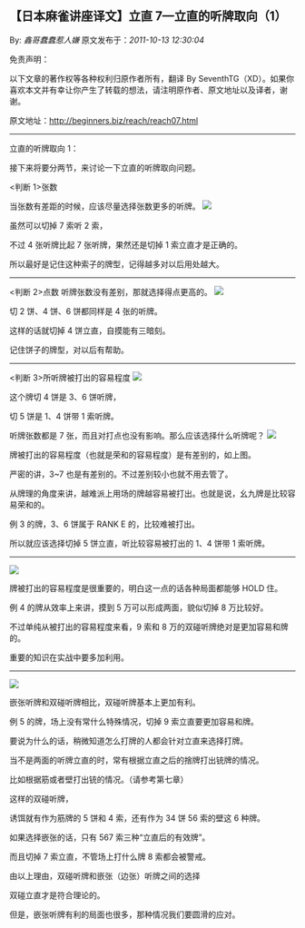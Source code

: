 ## 【日本麻雀讲座译文】立直 7—立直的听牌取向（1）

By: _鑫哥蠢蠢惹人嫌_ 原文发布于：_2011-10-13 12:30:04_

免责声明：

以下文章的著作权等各种权利归原作者所有，翻译 By
SeventhTG（XD）。如果你喜欢本文并有幸让你产生了转载的想法，请注明原作者、原文地址以及译者，谢谢。

原文地址：http://beginners.biz/reach/reach07.html

---

立直的听牌取向 1：

接下来将要分两节，来讨论一下立直的听牌取向问题。

<判断 1>张数

当张数有差距的时候，应该尽量选择张数更多的听牌。
![](http://s8.sinaimg.cn/middle/7f78b76fgaf26c0a3def7&690)

虽然可以切掉 7 索听 2 索，

不过 4 张听牌比起 7 张听牌，果然还是切掉 1 索立直才是正确的。

所以最好是记住这种索子的牌型，记得越多对以后用处越大。

---

<判断 2>点数
听牌张数没有差别，那就选择得点更高的。
![](http://s10.sinaimg.cn/middle/7f78b76fgaf26cec26199&690)

切 2 饼、4 饼、6 饼都同样是 4 张的听牌。

这样的话就切掉 4 饼立直，自摸能有三暗刻。

记住饼子的牌型，对以后有帮助。

---

<判断 3>所听牌被打出的容易程度
![](http://s2.sinaimg.cn/middle/7f78b76fg77ea49154371&690)

这个牌切 4 饼是 3、6 饼听牌，

切 5 饼是 1、4 饼带 1 索听牌。

听牌张数都是 7 张，而且对打点也没有影响。那么应该选择什么听牌呢？
![](http://s16.sinaimg.cn/middle/7f78b76fgaf26e73b4def&690)

牌被打出的容易程度（也就是荣和的容易程度）是有差别的，如上图。

严密的讲，3~7 也是有差别的。不过差别较小也就不用去管了。

从牌理的角度来讲，越难派上用场的牌越容易被打出。也就是说，幺九牌是比较容易荣和的。

例 3 的牌，3、6 饼属于 RANK E 的，比较难被打出。

所以就应该选择切掉 5 饼立直，听比较容易被打出的 1、4 饼带 1 索听牌。

---

![](http://s5.sinaimg.cn/middle/7f78b76fgaf270756aa04&690)

牌被打出的容易程度是很重要的，明白这一点的话各种局面都能够 HOLD 住。

例 4 的牌从效率上来讲，摸到 5 万可以形成两面，貌似切掉 8 万比较好。

不过单纯从被打出的容易程度来看，9 索和 8 万的双碰听牌绝对是更加容易和牌的。

重要的知识在实战中要多加利用。

---

![](http://s16.sinaimg.cn/middle/7f78b76fgaf27112878af&690)

嵌张听牌和双碰听牌相比，双碰听牌基本上更加有利。

例 5 的牌，场上没有常什么特殊情况，切掉 9 索立直要更加容易和牌。

要说为什么的话，稍微知道怎么打牌的人都会针对立直来选择打牌。

当不是两面的听牌立直的时，常有根据立直之后的捨牌打出铳牌的情况。

比如根据筋或者壁打出铳的情况。（请参考第七章）

这样的双碰听牌，

诱饵就有作为筋牌的 5 饼和 4 索，还有作为 34 饼 56 索的壁这 6 种牌。

如果选择嵌张的话，只有 567 索三种“立直后的有效牌”。

而且切掉 7 索立直，不管场上打什么牌 8 索都会被警戒。

由以上理由，双碰听牌和嵌张（边张）听牌之间的选择

双碰立直才是符合理论的。

但是，嵌张听牌有利的局面也很多，那种情况我们要圆滑的应对。
